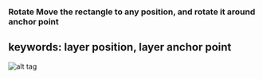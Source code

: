 ### Rotate Move the rectangle to any position, and rotate it around anchor point
## keywords:  layer position, layer anchor point
 ![alt tag](rotationnoncenter.png)
